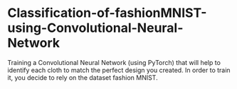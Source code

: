 # Classification-of-fashionMNIST-using-Convolutional-Neural-Network
Training a Convolutional Neural Network (using PyTorch) that will help to identify each cloth to match the perfect design you created. In order to train it, you decide to rely on the dataset fashion MNIST.
